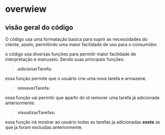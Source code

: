 # **overwiew**

## visão geral do código

O código usa uma formatação basica para suprir as necessidades do cliente, assim, permitindo uma maior facilidade de uso para o consumidor.

o código usa diversas funções para permitir maior facilidade de interpretação e manuseio. Sendo suas principais funções:

> **adicionarTarefa:**

essa função permite que o usuário crie uma nova tarefa e armazene.

> **removerTarefa:**

essa função vai permitir que apartir do id remover uma tarefa já adicionada anteriormente.

> **visualizarTarefas:**

essa função irá mostrar ao usuário todas as tarefas ja adicionadas **exeto** as que ja foram excluidas anteriormente. 
